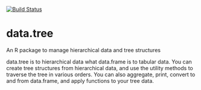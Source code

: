 [![Build Status](https://travis-ci.org/gluc/data.tree.svg?branch=master)](https://travis-ci.org/gluc/data.tree)

# data.tree
An R package to manage hierarchical data and tree structures

data.tree is to hierarchical data what data.frame is to tabular data. You can create tree structures from hierarchical data, and use the utility methods to traverse the tree in various orders. You can also aggregate, print, convert to and from data.frame, and apply functions to your tree data.

